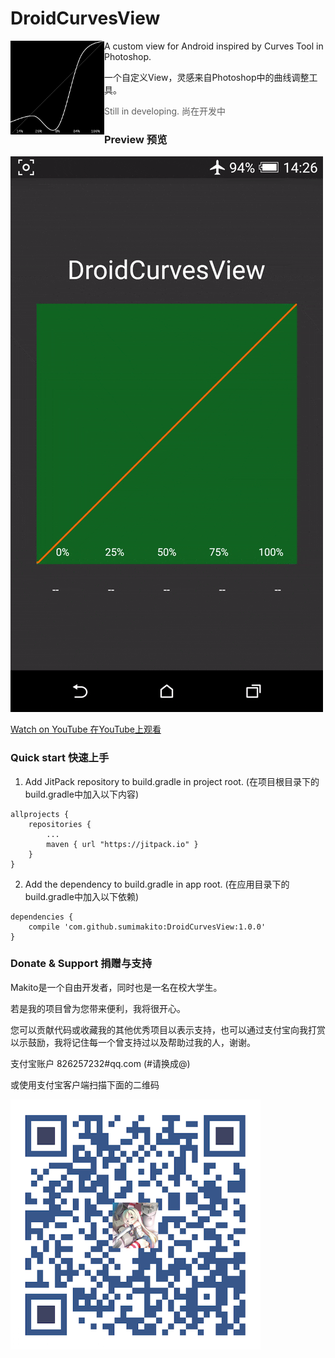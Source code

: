 # DroidCurvesView

<img style="float: left;" src="art/preview.png" width="150">

A custom view for Android inspired by Curves Tool in Photoshop.

一个自定义View，灵感来自Photoshop中的曲线调整工具。

> Still in developing. 尚在开发中

### Preview 预览

<img src="art/preview_animated.gif">

[Watch on YouTube 在YouTube上观看](https://youtu.be/rDlI6QYFNdo)

### Quick start 快速上手

1. Add JitPack repository to build.gradle in project root. (在项目根目录下的build.gradle中加入以下内容)
```
allprojects {
	repositories {
		...
		maven { url "https://jitpack.io" }
	}
}
```

2. Add the dependency to build.gradle in app root. (在应用目录下的build.gradle中加入以下依赖)
```
dependencies {
	compile 'com.github.sumimakito:DroidCurvesView:1.0.0'
}
```
### Donate &amp; Support 捐赠与支持

Makito是一个自由开发者，同时也是一名在校大学生。

若是我的项目曾为您带来便利，我将很开心。

您可以贡献代码或收藏我的其他优秀项目以表示支持，也可以通过支付宝向我打赏以示鼓励，我将记住每一个曾支持过以及帮助过我的人，谢谢。

支付宝账户 826257232#qq.com (#请换成@)

或使用支付宝客户端扫描下面的二维码

<img src="art/aliqr.png" width="400">